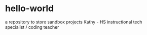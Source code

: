 # hello-world
a repository to store sandbox projects
Kathy - HS instructional tech specialist / coding teacher
